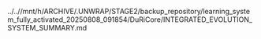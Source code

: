 ../..//mnt/h/ARCHIVE/.UNWRAP/STAGE2/backup_repository/learning_system_fully_activated_20250808_091854/DuRiCore/INTEGRATED_EVOLUTION_SYSTEM_SUMMARY.md